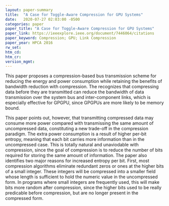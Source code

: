 ```yaml
---
layout: paper-summary
title:  "A Case for Toggle-Aware Compression for GPU Systems"
date:   2020-07-27 02:03:00 -0500
categories: paper
paper_title: "A Case for Toggle-Aware Compression for GPU Systems"
paper_link: https://ieeexplore.ieee.org/document/7446064/citations
paper_keyword: Compression; GPU; Link Compression
paper_year: HPCA 2016
rw_set:
htm_cd:
htm_cr:
version_mgmt:
---
```


This paper proposes a compression-based bus transmission scheme for reducing the energy and power consumption while 
retaining the benefits of bandwidth reduction with compression. The recognizes that compressing data before they are
transmitted can reduce the bandwidth of data transmission over the system bus and inter-component links, which is especially 
effective for GPGPU, since GPGPUs are more likely to be memory bound.

This paper points out, however, that transmitting compressed data may consume more power compared with transmissing the 
same amount of uncompressed data, constituting a new trade-off in the compression paradigm. The extra power consumption 
is a result of higher per-bit entropy, meaning that each bit carries more information than in the uncompressed case.
This is totally natural and unaviodable with compression, since the goal of compression is to reduce the number of bits
required for storing the same amount of information. The paper also identifies two major reasons for increased entropy
per bit. First, most compression algorithms eliminate redundant zeros or ones at the higher bits of a small integer. 
These integers will be compressed into a smaller field whose length is sufficient to hold the numeric value in the 
uncompressed form. In programs where small integers are frequently used, this will make bits more random after compression,
since the higher bits used to be really predicable before compression, but are no longer present in the compressed form.

